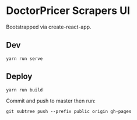 # DoctorPricer Scrapers UI

Bootstrapped via create-react-app.

## Dev

`yarn run serve`

## Deploy

`yarn run build`

Commit and push to master then run:

`git subtree push --prefix public origin gh-pages`
